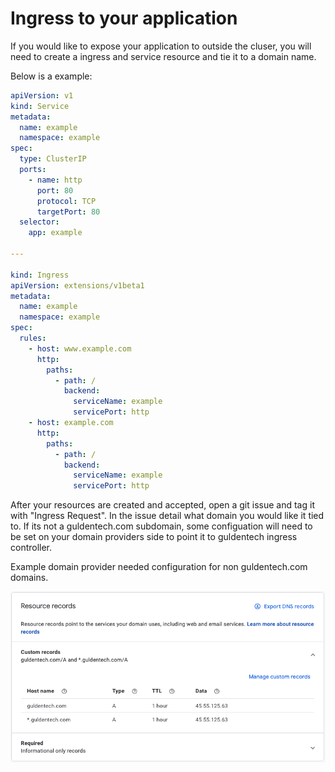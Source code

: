 # Ingress to your application

If you would like to expose your application to outside the cluser, you will need to create a ingress and service resource and tie it to a domain name.

Below is a example:

```yaml
apiVersion: v1
kind: Service
metadata:
  name: example
  namespace: example
spec:
  type: ClusterIP
  ports:
    - name: http
      port: 80
      protocol: TCP
      targetPort: 80
  selector:
    app: example

---

kind: Ingress
apiVersion: extensions/v1beta1
metadata:
  name: example
  namespace: example
spec:
  rules:
    - host: www.example.com
      http:
        paths:
          - path: /
            backend:
              serviceName: example
              servicePort: http
    - host: example.com
      http:
        paths:
          - path: /
            backend:
              serviceName: example
              servicePort: http
```

After your resources are created and accepted, open a git issue and tag it with "Ingress Request". In the issue detail what domain you would like it tied to. If its not a guldentech.com subdomain, some configuation will need to be set on your domain providers side to point it to guldentech ingress controller.

Example domain provider needed configuration for non guldentech.com domains.

![dns](../_media/dns.png)